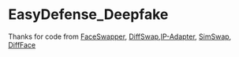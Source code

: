 # EasyDefense_Deepfake

Thanks for code from [FaceSwapper](https://github.com/liqi-casia/FaceSwapper), [DiffSwap](https://github.com/wl-zhao/DiffSwap),[IP-Adapter](https://github.com/tencent-ailab/IP-Adapter), [SimSwap](https://github.com/neuralchen/SimSwap), [DiffFace](https://github.com/hxngiee/DiffFace)
